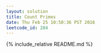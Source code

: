 ```yaml
---
layout: solution
title: Count Primes
date: Thu Feb 25 10:50:36 PST 2016
leetcode_id: 204
---
```

{% include_relative README.md %}

